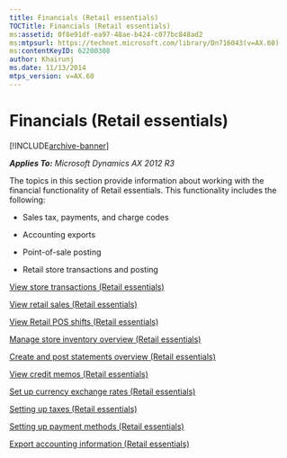 ```yaml
---
title: Financials (Retail essentials)
TOCTitle: Financials (Retail essentials)
ms:assetid: 0f8e91df-ea97-48ae-b424-c077bc848ad2
ms:mtpsurl: https://technet.microsoft.com/library/Dn716043(v=AX.60)
ms:contentKeyID: 62200308
author: Khairunj
ms.date: 11/13/2014
mtps_version: v=AX.60
---
```


# Financials (Retail essentials) 


[!INCLUDE[archive-banner](includes/archive-banner.md)]


_**Applies To:** Microsoft Dynamics AX 2012 R3_

The topics in this section provide information about working with the financial functionality of Retail essentials. This functionality includes the following:

  - Sales tax, payments, and charge codes

  - Accounting exports

  - Point-of-sale posting

  - Retail store transactions and posting

[View store transactions (Retail essentials)](view-store-transactions-retail-essentials.md)

[View retail sales (Retail essentials)](view-retail-sales-retail-essentials.md)

[View Retail POS shifts (Retail essentials)](view-retail-pos-shifts-retail-essentials.md)

[Manage store inventory overview (Retail essentials)](manage-store-inventory-overview-retail-essentials.md)

[Create and post statements overview (Retail essentials)](create-and-post-statements-overview-retail-essentials.md)

[View credit memos (Retail essentials)](view-credit-memos-retail-essentials.md)

[Set up currency exchange rates (Retail essentials)](set-up-currency-exchange-rates-retail-essentials.md)

[Setting up taxes (Retail essentials)](setting-up-taxes-retail-essentials.md)

[Setting up payment methods (Retail essentials)](setting-up-payment-methods-retail-essentials.md)

[Export accounting information (Retail essentials)](export-accounting-information-retail-essentials.md)

  


